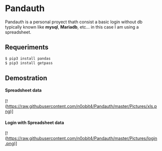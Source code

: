 # Pandauth

Pandauth is a personal proyect thath consist a basic login without db typically known like **mysql**, **Mariadb**, etc...
in this case I am using a spreadsheet.

## Requeriments

```bash
$ pip3 install pandas
$ pip3 install getpass
```
## Demostration

#### Spreadsheet data

[!(https://raw.githubusercontent.com/n0obit4/Pandauth/master/Pictures/xls.png)]

#### Login with Spreadsheet data

[!(https://raw.githubusercontent.com/n0obit4/Pandauth/master/Pictures/login.png)]


